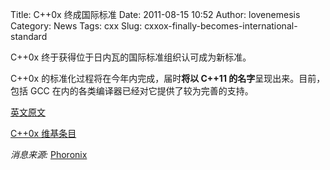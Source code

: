 Title: C++0x 终成国际标准
Date: 2011-08-15 10:52
Author: lovenemesis
Category: News
Tags: cxx
Slug: cxxox-finally-becomes-international-standard

C++0x 终于获得位于日内瓦的国际标准组织认可成为新标准。

C++0x 的标准化过程将在今年内完成，届时**将以 C++11
的名字**呈现出来。目前，包括 GCC
在内的各类编译器已经对它提供了较为完善的支持。

[英文原文](http://herbsutter.com/2011/08/12/we-have-an-international-standard-c0x-is-unanimously-approved/)

[C++0x 维基条目](http://en.wikipedia.org/wiki/C%2B%2B0x)

*消息来源:*
[Phoronix](http://www.phoronix.com/scan.php?page=news_item&px=OTc4OA)

